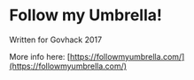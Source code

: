 # Follow my Umbrella!

Written for Govhack 2017

More info here: [https://followmyumbrella.com/](https://followmyumbrella.com/)
